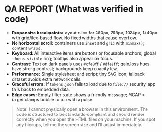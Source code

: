# QA REPORT (What was verified in code)
- **Responsive breakpoints:** layout rules for 360px, 768px, 1024px, 1440px with grid/flex-based flow. No fixed widths that cause overflow.
- **No horizontal scroll:** containers use `inset` and `grid` with `minmax()`; content wraps.
- **Keyboard:** All interactive items are buttons or focusable anchors; global `:focus-visible` ring; tooltips also appear on focus.
- **Contrast:** Text on dark panels uses `#cfe8ff` / `#dfe9ff`; gain/loss hues have strong contrast; backgrounds keep opacity low.
- **Performance:** Single stylesheet and script; tiny SVG icon; fallback dataset avoids extra network calls.
- **Graceful errors:** If `tokens.json` fails to load due to `file://` security, app falls back to embedded data.
- **Edge cases:** Empty filter state shows a friendly message; MCAP > target clamps bubble to top with a pulse.

> Note: I cannot physically open a browser in this environment. The code is structured to be standards‑compliant and should render correctly when you open the HTML files on your machine. If you spot any hiccups, tell me the screen size and I’ll adjust immediately.
